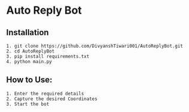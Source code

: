 # Auto Reply Bot
## Installation
    1. git clone https://github.com/DivyanshTiwari001/AutoReplyBot.git
    2. cd AutoReplyBot
    3. pip install requirements.txt
    4. python main.py

## How to Use:
    1. Enter the required details
    2. Capture the desired Coordinates
    3. Start the bot

